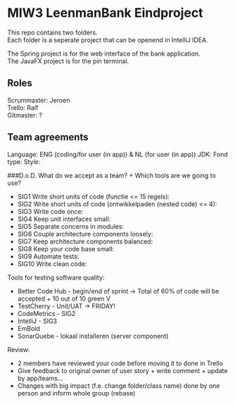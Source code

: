 # MIW3 LeenmanBank Eindproject

This repo contains two folders.  
Each folder is a seperate project that can be openend in IntelliJ IDEA.
  
The Spring project is for the web interface of the bank application.   
The JavaFX project is for the pin terminal.

## Roles
Scrummaster: Jeroen\
Trello: Ralf\
Gitmaster: ?

## Team agreements
Language: ENG (coding/for user (in app)) & NL (for user (in app))
JDK:
Fond type:
Style:

###D.o.D. 
What do we accept as a team? + Which tools are we going to use?
* SIG1 Write short units of code (functie <= 15 regels):
* SIG2 Write short units of code (ontwikkelpaden (nested code) <= 4):
* SIG3 Write code once:
* SIG4 Keep unit interfaces small:
* SIG5 Separate concerns in modules:
* SIG6 Couple architecture components loosely:
* SIG7 Keep architecture components balanced:
* SIG8 Keep your code base small:
* SIG9 Automate tests:
* SIG10 Write clean code:

Tools for testing software quality:
* Better Code Hub - begin/end of sprint -> Total of 60% of code will be accepted + 10 out of 10 green V
* TestCherry - Unit/UAT -> FRIDAY! 
* CodeMetrics - SIG2
* IntelliJ - SIG3
* EmBold
* SonarQuebe - lokaal installeren (server component)

Review:
* 2 members have reviewed your code before moving it to done in Trello
* Give feedback to original owner of user story + write comment + update by app/teams...
* Changes with big impact (f.e. change folder/class name) done by one person and inform whole group (rebase)